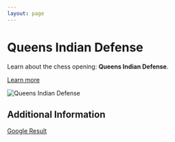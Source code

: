 ```yaml
---
layout: page
---
```

# Queens Indian Defense

Learn about the chess opening: **Queens Indian Defense**.

[Learn more](https://www.thechesswebsite.com/queens-indian-defense/)

![Queens Indian Defense](https://www.thechesswebsite.com/wp-content/uploads/2012/07/queens-indian-defense.jpg)

## Additional Information

[Google Result](/search?num=3)
